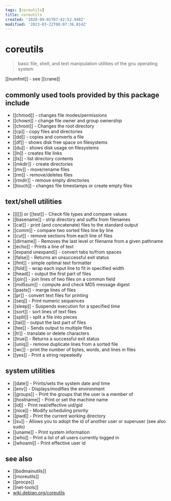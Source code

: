 ```yaml
---
tags: [coreutils]
title: coreutils
created: '2020-09-01T07:42:52.948Z'
modified: '2023-03-22T08:07:36.814Z'
---
```


# coreutils

> basic file, shell, and text manipulation utilities of the gnu operating system

[[numfmt]] - see [[crane]]


## commonly used tools provided by this package include

- [[chmod]] - changes file modes/permissions
- [[chown]] - change file owner and group ownership
- [[chroot]] - Changes the root directory
- [[cp]] - copy files and directories
- [[dd]] - copies and converts a file
- [[df]] - shows disk free space on filesystems
- [[du]] - shows disk usage on filesystems
- [[ln]] - creates file links
- [[ls]] - list directory contents
- [[mkdir]] - create directories
- [[mv]] - move/rename files
- [[rm]] - remove/deletes files
- [[rmdir]] - remove empty directories
- [[touch]] - changes file timestamps or create empty files 

## text/shell utilities

- [[\[\[]] or [[test]] - Check file types and compare values
- [[basename]] - strip directory and suffix from filenames
- [[cat]] - print (and concatenate) files to the standard output
- [[comm]] - compare two sorted files line by line
- [[cut]] - remove sections from each line of files
- [[dirname]] - Removes the last level or filename from a given pathname
- [[echo]] - Prints a line of text
- [[expand unexpand]] - convert tabs to/from spaces
- [[false]] - Returns an unsuccessful exit status
- [[fmt]] - simple optimal text formatter
- [[fold]] - wrap each input line to fit in specified width
- [[head]] - output the first part of files
- [[join]] - join lines of two files on a common field
- [[md5sum]] - compute and check MD5 message digest
- [[paste]] - merge lines of files
- [[pr]] - convert text files for printing
- [[seq]] - Print numeric sequences
- [[sleep]] - Suspends execution for a specified time
- [[sort]] - sort lines of text files
- [[split]] - split a file into pieces
- [[tail]] - output the last part of files
- [[tee]] - Sends output to multiple files
- [[tr]] - translate or delete characters
- [[true]] - Returns a successful exit status
- [[uniq]] - remove duplicate lines from a sorted file
- [[wc]] - print the number of bytes, words, and lines in files
- [[yes]] - Print a string repeatedly 

## system utilities

- [[date]] - Prints/sets the system date and time
- [[env]] - Displays/modifies the environment
- [[groups]] - Print the groups that the user is a member of
- [[hostname]] - Print or set the machine name
- [[id]] - Print real/effective uid/gid
- [[nice]] - Modify scheduling priority
- [[pwd]] - Print the current working directory
- [[su]] - Allows you to adopt the id of another user or superuser (see also sudo)
- [[uname]] - Print system information
- [[who]] - Print a list of all users currently logged in
- [[whoami]] - Print effective user id 

## see also

- [[bsdmainutils]]
- [[moreutils]]
- [[procps]]
- [[net-tools]]
- [wiki.debian.org/coreutils](https://wiki.debian.org/coreutils)
